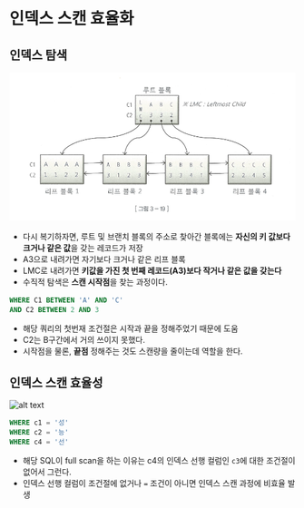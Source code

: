 # 인덱스 스캔 효율화

## 인덱스 탐색

![alt text](image/4/image.png)

- 다시 복기하자면, 루트 및 브랜치 블록의 주소로 찾아간 블록에는 **자신의 키 값보다 크거나 같은 값**을 갖는 레코드가 저장
- A3으로 내려가면 자기보다 크거나 같은 리프 블록
- LMC로 내려가면 **키값을 가진 첫 번째 레코드(A3)보다 작거나 같은 값을 갖는다**
- 수직적 탐색은 **스캔 시작점**을 찾는 과정이다.

```sql
WHERE C1 BETWEEN 'A' AND 'C'
AND C2 BETWEEN 2 AND 3
```

- 해당 쿼리의 첫번재 조건절은 시작과 끝을 정해주었기 때문에 도움
- C2는 B구간에서 거의 쓰이지 못했다.
- 시작점을 물론, **끝점** 정해주는 것도 스캔량을 줄이는데 역할을 한다.

## 인덱스 스캔 효율성

![alt text](image/5/image-1.png)

```sql
WHERE c1 = '성'
WHERE c2 = '능'
WHERE c4 = '선'
```

- 해당 SQL이 full scan을 하는 이유는 c4의 인덱스 선행 컬럼인 `c3`에 대한 조건절이 없어서 그런다.
- 인덱스 선행 컬럼이 조건절에 없거나 `=` 조건이 아니면 인덱스 스캔 과정에 비효율 발생